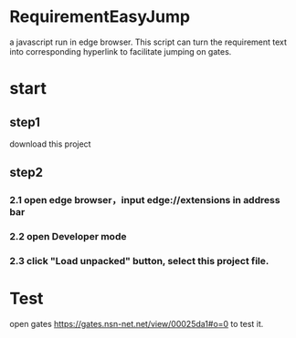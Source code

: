 # RequirementEasyJump

a javascript run in edge browser. This script can turn the requirement text into corresponding hyperlink to facilitate jumping on gates.

# start
## step1 
download this project

## step2 
### 2.1 open edge browser，input edge://extensions in address bar
### 2.2 open Developer mode
### 2.3 click "Load unpacked" button, select this project file.

# Test
open gates https://gates.nsn-net.net/view/00025da1#o=0 to test it.
